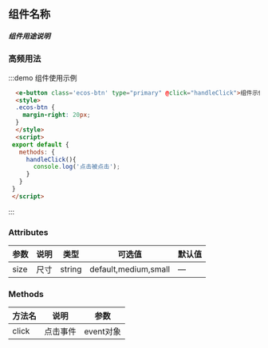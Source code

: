 ## 组件名称

##### 组件用途说明

### 高频用法
:::demo 组件使用示例

```html
  <e-button class='ecos-btn' type="primary" @click="handleClick">组件示例</e-button>
  <style>
  .ecos-btn {
    margin-right: 20px;
  }
  </style> 
  <script>
 export default {
   methods: {
     handleClick(){
       console.log('点击被点击');
     }
   }
 }
 </script>
```

:::

### Attributes

| 参数      | 说明    | 类型      | 可选值       | 默认值   |
|---------- |-------- |---------- |-------------  |-------- |
| size     | 尺寸   | string  |   default,medium,small            |    —     |

### Methods

| 方法名      | 说明    | 参数    |
|---------- |-------- |---------- |
| click    | 点击事件   | event对象    |

